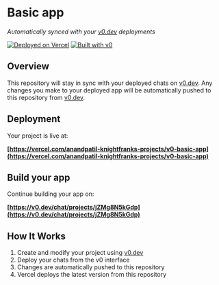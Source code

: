 # Basic app

*Automatically synced with your [v0.dev](https://v0.dev) deployments*

[![Deployed on Vercel](https://img.shields.io/badge/Deployed%20on-Vercel-black?style=for-the-badge&logo=vercel)](https://vercel.com/anandpatil-knightfranks-projects/v0-basic-app)
[![Built with v0](https://img.shields.io/badge/Built%20with-v0.dev-black?style=for-the-badge)](https://v0.dev/chat/projects/jZMg8N5kGdp)

## Overview

This repository will stay in sync with your deployed chats on [v0.dev](https://v0.dev).
Any changes you make to your deployed app will be automatically pushed to this repository from [v0.dev](https://v0.dev).

## Deployment

Your project is live at:

**[https://vercel.com/anandpatil-knightfranks-projects/v0-basic-app](https://vercel.com/anandpatil-knightfranks-projects/v0-basic-app)**

## Build your app

Continue building your app on:

**[https://v0.dev/chat/projects/jZMg8N5kGdp](https://v0.dev/chat/projects/jZMg8N5kGdp)**

## How It Works

1. Create and modify your project using [v0.dev](https://v0.dev)
2. Deploy your chats from the v0 interface
3. Changes are automatically pushed to this repository
4. Vercel deploys the latest version from this repository